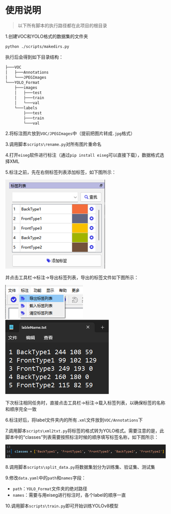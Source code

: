# 使用说明

> 以下所有脚本的执行路径都在此项目的根目录



1.创建VOC和YOLO格式的数据集的文件夹

```bash
python ./scripts/makedirs.py
```

执行后会得到如下目录结构：

```
├───VOC
│   ├───Annotations
│   └───JPEGImages
└───YOLO_Format
    ├───images
    │   ├───test
    │   ├───train
    │   └───val
    └───labels
        ├───test
        ├───train
        └───val
```



2.将标注图片放到`VOC/JPEGImages`中（提前把图片转成`.jpg`格式）



3.调用脚本`scripts\rename.py`对所有图片重命名



4.打开`eiseg`软件进行标注（通过`pip install eiseg`可以直接下载），数据格式选择XML



5.标注之前，先在右侧标签列表添加标签，如下图所示：

![alt text](<imgs/屏幕截图 2024-09-23 110945.png>)

并点击工具栏->标注->导出标签列表，导出的标签文件如下图所示：

![alt text](<imgs/屏幕截图 2024-09-23 111703.png>)
![alt text](<imgs/屏幕截图 2024-09-23 110017.png>)

下次标注相同任务时，直接点击工具栏->标注->载入标签列表，以确保标签的名称和顺序完全一致



6.标注好后，将label文件夹内的所有`.xml`文件放到`VOC/Annotations`下



7.调用脚本`scripts\xml2txt.py`将标签的格式转为YOLO格式。需要注意的是，此脚本中的“classes”列表需要按照标注时候的顺序填写标签名称，如下图所示：

![alt text](<imgs/屏幕截图 2024-09-24 171707.png>)



8.调用脚本`scripts\split_data.py`将数据集划分为训练集、验证集、测试集



9.修改`data.yaml`中的`path`和`names`字段：

- `path`：`YOLO_Format`文件夹的绝对路径
- `names`：需要与用eiseg进行标注时，各个label的顺序一直



10.调用脚本`scripts\train.py`即可开始训练YOLOv8模型
